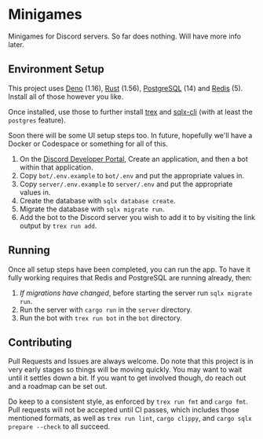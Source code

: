 # Minigames

Minigames for Discord servers. So far does nothing. Will have more info later.

## Environment Setup

This project uses [Deno][] (1.16), [Rust][] (1.56), [PostgreSQL][] (14) and [Redis][] (5). Install all
of those however you like.

Once installed, use those to further install [trex][] and [sqlx-cli][] (with at least the `postgres` feature).

Soon there will be some UI setup steps too. In future, hopefully we'll have a Docker or Codespace or something
for all of this.

1.  On the [Discord Developer Portal][], Create an application, and then a bot within that application.
2.  Copy `bot/.env.example` to `bot/.env` and put the appropriate values in.
3.  Copy `server/.env.example` to `server/.env` and put the appropriate values in.
4.  Create the database with `sqlx database create`.
5.  Migrate the database with `sqlx migrate run`.
6.  Add the bot to the Discord server you wish to add it to by visiting the link output by `trex run add`.

## Running

Once all setup steps have been completed, you can run the app. To have it fully working requires that
Redis and PostgreSQL are running already, then:
1.  *If migrations have changed*, before starting the server run `sqlx migrate run`.
2.  Run the server with `cargo run` in the `server` directory.
3.  Run the bot with `trex run bot` in the `bot` directory.

[Deno]: https://deno.land/
[Rust]: http://rust-lang.org/
[PostgreSQL]: https://www.postgresql.org/
[Redis]: https://redis.io/
[trex]: https://deno.land/x/trex
[sqlx-cli]: https://crates.io/crates/sqlx-cli
[Discord Developer Portal]: https://discord.com/developers/

## Contributing

Pull Requests and Issues are always welcome. Do note that this project is in very early stages
so things will be moving quickly. You may want to wait until it settles down a bit. If you want
to get involved though, do reach out and a roadmap can be set out.

Do keep to a consistent style, as enforced by `trex run fmt` and `cargo fmt`. Pull requests will
not be accepted until CI passes, which includes those mentioned formats, as well as `trex run lint`,
`cargo clippy`, and `cargo sqlx prepare --check` to all succeed.
